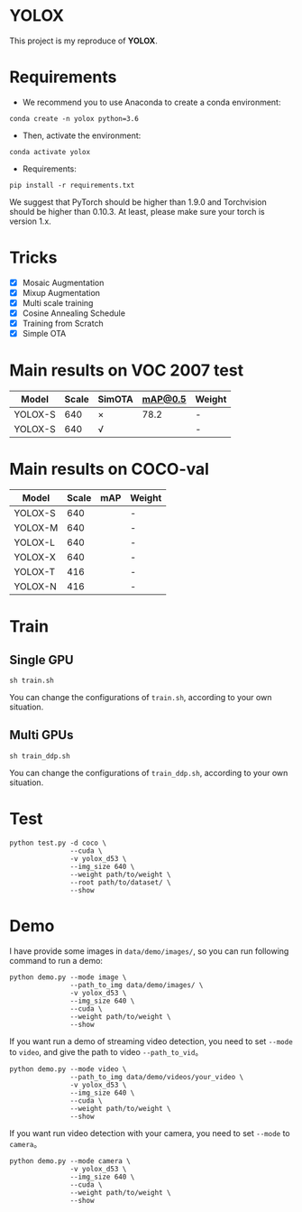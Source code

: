 # YOLOX
This project is my reproduce of **YOLOX**.

# Requirements
- We recommend you to use Anaconda to create a conda environment:
```Shell
conda create -n yolox python=3.6
```

- Then, activate the environment:
```Shell
conda activate yolox
```

- Requirements:
```Shell
pip install -r requirements.txt 
```

We suggest that PyTorch should be higher than 1.9.0 and Torchvision should be higher than 0.10.3. 
At least, please make sure your torch is version 1.x.

# Tricks
- [x] Mosaic Augmentation
- [x] Mixup Augmentation
- [x] Multi scale training
- [x] Cosine Annealing Schedule
- [x] Training from Scratch
- [x] Simple OTA

# Main results on VOC 2007 test

| Model                 |  Scale   |   SimOTA   |   mAP@0.5   | Weight |
|-----------------------|----------|------------|-------------|--------|
| YOLOX-S               |  640     |      ×     |     78.2    |    -   |
| YOLOX-S               |  640     |      √     |     |    -   |

# Main results on COCO-val

| Model                 |  Scale   |   mAP   | Weight |
|-----------------------|----------|---------|--------|
| YOLOX-S               |  640     |         |    -   |
| YOLOX-M               |  640     |         |    -   |
| YOLOX-L               |  640     |         |    -   |
| YOLOX-X               |  640     |         |    -   |
| YOLOX-T               |  416     |         |    -   |
| YOLOX-N               |  416     |         |    -   |

# Train
## Single GPU
```Shell
sh train.sh
```

You can change the configurations of `train.sh`, according to your own situation.

## Multi GPUs
```Shell
sh train_ddp.sh
```

You can change the configurations of `train_ddp.sh`, according to your own situation.

# Test
```Shell
python test.py -d coco \
               --cuda \
               -v yolox_d53 \
               --img_size 640 \
               --weight path/to/weight \
               --root path/to/dataset/ \
               --show
```

# Demo
I have provide some images in `data/demo/images/`, so you can run following command to run a demo:

```Shell
python demo.py --mode image \
               --path_to_img data/demo/images/ \
               -v yolox_d53 \
               --img_size 640 \
               --cuda \
               --weight path/to/weight \
               --show
```

If you want run a demo of streaming video detection, you need to set `--mode` to `video`, and give the path to video `--path_to_vid`。

```Shell
python demo.py --mode video \
               --path_to_img data/demo/videos/your_video \
               -v yolox_d53 \
               --img_size 640 \
               --cuda \
               --weight path/to/weight \
               --show
```

If you want run video detection with your camera, you need to set `--mode` to `camera`。

```Shell
python demo.py --mode camera \
               -v yolox_d53 \
               --img_size 640 \
               --cuda \
               --weight path/to/weight \
               --show
```
